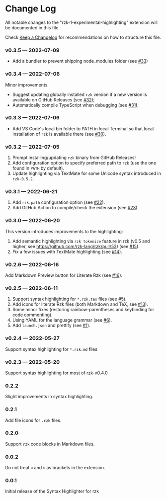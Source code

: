 # Change Log

All notable changes to the "rzk-1-experimental-highlighting" extension will be documented in this file.

Check [Keep a Changelog](http://keepachangelog.com/) for recommendations on how to structure this file.

### v0.3.5 — 2022-07-09

- Add a bundler to prevent shipping node_modules folder (see [#33](https://github.com/rzk-lang/vscode-rzk/pull/33))

### v0.3.4 — 2022-07-06

Minor improvements:

- Suggest updating globally installed `rzk` version if a new version is available on GitHub Releases (see [#32](https://github.com/rzk-lang/vscode-rzk/pull/32));
- Automatically compile TypeScript when debugging (see [#31](https://github.com/rzk-lang/vscode-rzk/pull/31));

### v0.3.3 — 2022-07-06

- Add VS Code's local bin folder to PATH in local Terminal so that local installation of `rzk` is available there (see [#30](https://github.com/rzk-lang/vscode-rzk/pull/30)).

### v0.3.2 — 2022-07-05

1. Prompt installing/updating `rzk` binary from GitHub Releases!
2. Add configuration option to specify preferred path to `rzk` (use the one found in `PATH` by default).
3. Update highlighting via TextMate for some Unicode syntax introduced in `rzk-0.5.2`.

### v0.3.1 — 2022-06-21

1. Add `rzk.path` configuration option (see [#22](https://github.com/rzk-lang/vscode-rzk/pull/22)).
2. Add GitHub Action to compile/check the extension (see [#23](https://github.com/rzk-lang/vscode-rzk/pull/23)).

### v0.3.0 — 2022-06-20

This version introduces improvements to the highlighting:

1. Add semantic highlighting via `rzk tokenize` feature in rzk (v0.5 and higher, see https://github.com/rzk-lang/rzk/pull/53) (see [#15](https://github.com/rzk-lang/vscode-rzk/pull/15)).
2. Fix a few issues with TextMate highlighting (see [#14](https://github.com/rzk-lang/vscode-rzk/pull/14)).

### v0.2.6 — 2022-06-16

Add Markdown Preview button for Literate Rzk (see [#16](https://github.com/rzk-lang/vscode-rzk/pull/16)).

### v0.2.5 — 2022-06-11

1. Support syntax highlighting for `*.rzk.tex` files (see [#5](https://github.com/rzk-lang/vscode-rzk/pull/5)).
2. Add icons for literate Rzk files (both Markdown and TeX, see [#13](https://github.com/rzk-lang/vscode-rzk/pull/13)).
3. Some minor fixes (restoring rainbow-parentheses and keybinding for code commenting).
4. Using YAML for the language grammar (see [#6](https://github.com/rzk-lang/vscode-rzk/pull/6)).
5. Add `launch.json` and prettify (see [#1](https://github.com/rzk-lang/vscode-rzk/pull/1)).

### v0.2.4 — 2022-05-27

Support syntax highlighting for `*.rzk.md` files

### v0.2.3 — 2022-05-20

Support syntax highlighting for most of rzk-v0.4.0

### 0.2.2

Slight improvements in syntax highlighting.

### 0.2.1

Add file icons for `.rzk` files.

### 0.2.0

Support `rzk` code blocks in Markdown files.

### 0.0.2

Do not treat `<` and `>` as brackets in the extension.

### 0.0.1

Initial release of the Syntax Highlighter for rzk
